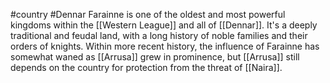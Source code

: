 #country #Dennar
Farainne is one of the oldest and most powerful kingdoms within the [[Western League]] and all of [[Dennar]]. It's a deeply traditional and feudal land, with a long history of noble families and their orders of knights. Within more recent history, the influence of Farainne has somewhat waned as [[Arrusa]] grew in prominence, but [[Arrusa]] still depends on the country for protection from the threat of [[Naira]].